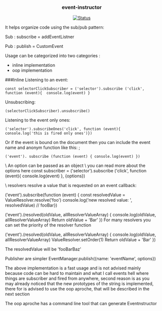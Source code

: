 <p align="center">

<h3 align="center">event-instructor</h3>

<div align="center">

[![Status](https://img.shields.io/badge/status-active-success.svg)]()

</div>

It helps organize code using the sub/pub pattern:

Sub : subscribe = addEventListner

Pub : publish = CustomEvent

Usage can be categorized into two categories : 
- inline implementation
- oop implementation

###Inline
Listening to an event:

```
const selectorClickSubscriber = ('selector').subscribe ('click', function (event){  console.log(event) }
```

Unsubscribing:

```
(selectorClickSubscriber).unsubscribe()
```

Listening to the event only ones:
```
('selector').subscribeOnes('click', function (event){ console.log('this is fired only ones')})
```

Or if the event is bound on the document then you can include the event name and anonym function like this: ;
```
('event'). subscribe (function (event) { console.log(event) })
```

\\ An option can be passed as an object
\\ you can read more about the options here
const subscriber = ('selector').subscribe ('click', function (event){  console.log(event) }, {options})

\\ resolvers resolve a value that is requested on an event callback: 

('event').subscribe(function (event) { const resolvedValue = ValueResolver.resolve('foo')
console.log('new resolved value: ', resolvedValue) // fooBar})

('event').(resolved(oldValue, allResolverValueArray) { console.log(oldValue, allResolverValueArray)
Return oldValue + 'Bar' })
 For many resolvers you can set the priority of the resolver function

('event').(resolved(oldValue, allResolverValueArray) { console.log(oldValue, allResolverValueArray)
ValueResolver.setOrder(1)
Return oldValue + 'Bar' })

The resolvedValue will be 'fooBarBaz'

Publisher are simpler
EventManager.publish({name: 'eventName', options})


The above implementation is a fast usage and is not advised mainly because code can be hard to maintain and what I call events hell where things are subscriber and fired from anywhere, second reason is as you may already noticed that the new prototypes of the string is implemented, there for is advised to use the oop aproche, that will be described in the next section

The oop aproche has a command line tool that can generate Eventnstructor
